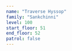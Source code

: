 ```yaml
---
name: "Traverse Hyssop"
family: "Sankchinni"
level: 100
start_floor: 51
end_floor: 52
patrol: false
---
```

